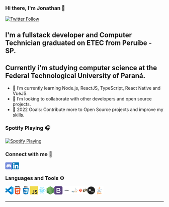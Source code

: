 ### Hi there, I'm Jonathan 👋

[![Twitter Follow](https://img.shields.io/twitter/follow/jowjow223?color=1DA1F2&logo=twitter&style=for-the-badge)](https://twitter.com/intent/follow?original_referer=https%3A%2F%2Fgithub.com%2FcodeSTACKr&screen_name=jowjow223)

## I'm a fullstack developer and Computer Technician graduated on ETEC from Peruíbe - SP.

## Currently i'm studying computer science at the Federal Technological University of Paraná.

- 🌱 I’m currently learning Node.js, ReactJS, TypeScript, React Native and VueJS.
- 👯 I’m looking to collaborate with other developers and open source projects.
- 🥅 2022 Goals: Contribute more to Open Source projects and improve my skills.

### Spotify Playing 🎧

[<img src="https://novatorem.jowjow22.vercel.app/api/spotify" alt="Spotify Playing" width="350" />](https://open.spotify.com/user/22oymhrez4nput5ccoidu4tui)

### Connect with me 📡

[<img align="left" alt="jowjow22 | Twitter" width="22px" src="https://raw.githubusercontent.com/jowjow22/jowjow22/master/assets/discord.svg" />][discord]
[<img align="left" alt="jowjow22 | Twitter" width="22px" src="https://raw.githubusercontent.com/jowjow22/jowjow22/master/assets/linkedin.png" />][linkedin]

<br />

### Languages and Tools ⚙

[<img align="left" alt="Visual Studio Code" width="26px" src="https://raw.githubusercontent.com/github/explore/80688e429a7d4ef2fca1e82350fe8e3517d3494d/topics/visual-studio-code/visual-studio-code.png" />][repos]
[<img align="left" alt="HTML5" width="26px" src="https://raw.githubusercontent.com/github/explore/80688e429a7d4ef2fca1e82350fe8e3517d3494d/topics/html/html.png" />][repos]
[<img align="left" alt="CSS3" width="26px" src="https://raw.githubusercontent.com/github/explore/80688e429a7d4ef2fca1e82350fe8e3517d3494d/topics/css/css.png" />][repos]
[<img align="left" alt="JavaScript" width="26px" src="https://raw.githubusercontent.com/github/explore/80688e429a7d4ef2fca1e82350fe8e3517d3494d/topics/javascript/javascript.png" />][repos]
[<img align="left" alt="React" width="26px" src="https://raw.githubusercontent.com/github/explore/80688e429a7d4ef2fca1e82350fe8e3517d3494d/topics/react/react.png" />][repos]
[<img align="left" alt="Node.js" width="26px" src="https://raw.githubusercontent.com/github/explore/80688e429a7d4ef2fca1e82350fe8e3517d3494d/topics/nodejs/nodejs.png" />][repos]
[<img align="left" alt="Bootstrap" width="26px" src="https://raw.githubusercontent.com/github/explore/e94815998e4e0713912fed477a1f346ec04c3da2/topics/bootstrap/bootstrap.png" />][repos]
[<img align="left" alt="Jquery" width="26px" src="https://raw.githubusercontent.com/github/explore/e94815998e4e0713912fed477a1f346ec04c3da2/topics/jquery/jquery.png" />][repos]
[<img align="left" alt="MySQL" width="26px" src="https://raw.githubusercontent.com/github/explore/80688e429a7d4ef2fca1e82350fe8e3517d3494d/topics/mysql/mysql.png" />][repos]
[<img align="left" alt="Git" width="26px" src="https://raw.githubusercontent.com/github/explore/80688e429a7d4ef2fca1e82350fe8e3517d3494d/topics/git/git.png" />][repos]

[<img align="left" alt="Terminal" width="26px" src="https://raw.githubusercontent.com/github/explore/80688e429a7d4ef2fca1e82350fe8e3517d3494d/topics/terminal/terminal.png" />][repos]
[<img align="left" alt="Java" width="26px" src="https://raw.githubusercontent.com/github/explore/80688e429a7d4ef2fca1e82350fe8e3517d3494d/topics/java/java.png" />][repos]

<br />
<br />

---

[repos]: https://github.com/jowjow22?tab=repositories
[discord]: https://discordapp.com/users/535507059609960453
[linkedin]: https://www.linkedin.com/in/jonathan-santos-453a641b4/
